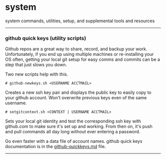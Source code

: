 # system
system commands, utilities, setup, and supplemental tools and resources

----
### github quick keys (utility scripts)
Github repos are a great way to share, record, and backup your work. Unfortunately, if you end up using multiple machines or re-installing your OS often, getting your local git setup for easy comms and commits can be a step that just slows you down.

Two new scripts help with this. 
```
# github-newkeys.sh <USERNAME ACCTMAIL>
```
Creates a new ssh key pair and displays the public key to easily copy to your github account. Won't overwrite previous keys even of the same username.
```
# setgitcontext.sh <CONTEXT | USERNAME ACCTMAIL>
```
Sets your local git identity and test the corresponding ssh key with github.com to make sure it's set up and working. From then on, it's push and pull commands all day long without ever entering a password.

Go even faster with a data file of account names.
github quick keys documentation is in the [github-quickkeys.md](./github-quickkeys.md) file.

----

